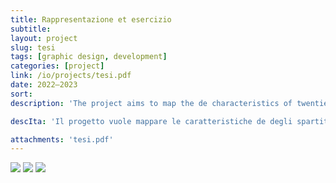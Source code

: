 ```yaml
---
title: Rappresentazione et esercizio
subtitle: 
layout: project
slug: tesi
tags: [graphic design, development]
categories: [project]
link: /io/projects/tesi.pdf
date: 2022—2023
sort:
description: 'The project aims to map the de characteristics of twentieth-century music graphic scores so as to design a digital archive to accommodate them. To do this, the work of Domenico Guaccero, an Apulian musician active between the 1960s and 1980s, was taken as a sample. After a theoretical analysis based mainly on the framework developed by Andrea Valle in his <i>La notazione musicale contemporanea</i> (2002), the data acquired from these scores were put into logical form. For the production of the prototype, the state of the art of archives in the cultural field, and specifically music, was analyzed, thus designing an architecture in line with the Italian REICAT cataloging rules, combined with the graphic score analysis categories developed by Kurt Stone in 1980. The result is an archive model that is heterarchical and scalable to graphic scores in general, a working and implementable prototype of which is presented with this thesis.'

descIta: 'Il progetto vuole mappare le caratteristiche de degli spartiti grafici del Novecento in modo da progettare un archivio digitale che le accolga. Per farlo si è preso a campione l’opera di Domenico Guaccero, musicista pugliese attivo tra gli anni Sessanta e Ottanta. Dopo un’analisi teorica basata principalmente sul quadro di riferimento elaborato da Andrea Valle nel suo La notazione musicale contemporanea, si è proceduto a mettere in forma logica i dati acquisiti da questi spartiti. Per la produzione del prototipo si è analizzato lo stato dell’arte degli archivi nel campo culturale, e specificatamente musicale, progettando quindi un’architettura in linea con le regole di catalogazione italiane REICAT, combinate con le categorie d’analisi degli spartiti grafici messe a punto da Kurt Stone nel 1980. Il risultato è un modello di archivio eterarchico e scalabile agli spartiti grafici in generale, di cui si presenta con questa tesi un prototipo funzionante e implementabile. '

attachments: 'tesi.pdf' 
---
```

![]({{site.baseurl}}/projects/tesi_1.jpg)
![]({{site.baseurl}}/projects/tesi_2.jpg)
![]({{site.baseurl}}/projects/tesi_5.jpg)

<!--
![]({{site.baseurl}}/projects/tesi_3.jpg)
![]({{site.baseurl}}/projects/tesi_4.jpg)
![]({{site.baseurl}}/projects/tesi_5.jpg)
you can [download pdf]({{site.url}}{{site.baseurl}}/projects/tesi.pdf) here.

-->
